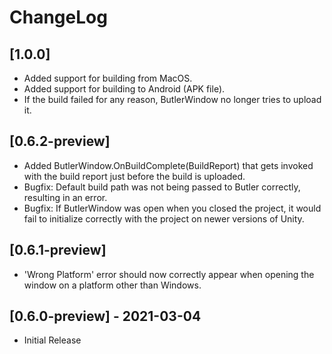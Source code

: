 # ChangeLog

## [1.0.0]
* Added support for building from MacOS.
* Added support for building to Android (APK file).
* If the build failed for any reason, ButlerWindow no longer tries to upload it.

## [0.6.2-preview]
* Added ButlerWindow.OnBuildComplete(BuildReport) that gets invoked with the build report just before the build is uploaded.
* Bugfix: Default build path was not being passed to Butler correctly, resulting in an error.
* Bugfix: If ButlerWindow was open when you closed the project, it would fail to initialize correctly with the project on newer versions of Unity.

## [0.6.1-preview]
* 'Wrong Platform' error should now correctly appear when opening the window on a platform other than Windows.

## [0.6.0-preview] - 2021-03-04
* Initial Release
